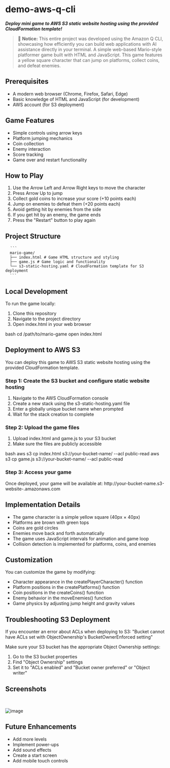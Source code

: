 # demo-aws-q-cli
**_Deploy mini game to AWS S3 static website hosting using the provided CloudFormation template!_**

> 🚀 **Notice:** This entire project was developed using the Amazon Q CLI, showcasing how efficiently you can build web applications with AI assistance directly in your terminal.
A simple web-based Mario-style platformer game built with HTML and JavaScript. This game features a yellow square character that can jump on platforms, collect coins, and defeat enemies.

## Prerequisites

- A modern web browser (Chrome, Firefox, Safari, Edge)
- Basic knowledge of HTML and JavaScript (for development)
- AWS account (for S3 deployment)

## Game Features

- Simple controls using arrow keys
- Platform jumping mechanics
- Coin collection
- Enemy interaction
- Score tracking
- Game over and restart functionality

## How to Play

1. Use the Arrow Left and Arrow Right keys to move the character
2. Press Arrow Up to jump
3. Collect gold coins to increase your score (+10 points each)
4. Jump on enemies to defeat them (+20 points each)
5. Avoid getting hit by enemies from the side
6. If you get hit by an enemy, the game ends
7. Press the "Restart" button to play again

## Project Structure

<pre> <code> ``` 
  mario-game/ 
  ├── index.html # Game HTML structure and styling 
  ├── game.js # Game logic and functionality 
  └── s3-static-hosting.yaml # CloudFormation template for S3 deployment 
  ``` </code> </pre>

## Local Development

To run the game locally:

1. Clone this repository
2. Navigate to the project directory
3. Open index.html in your web browser

bash
cd /path/to/mario-game
open index.html


## Deployment to AWS S3

You can deploy this game to AWS S3 static website hosting using the provided CloudFormation template.

### Step 1: Create the S3 bucket and configure static website hosting

1. Navigate to the AWS CloudFormation console
2. Create a new stack using the s3-static-hosting.yaml file
3. Enter a globally unique bucket name when prompted
4. Wait for the stack creation to complete

### Step 2: Upload the game files

1. Upload index.html and game.js to your S3 bucket
2. Make sure the files are publicly accessible

bash
aws s3 cp index.html s3://your-bucket-name/ --acl public-read
aws s3 cp game.js s3://your-bucket-name/ --acl public-read


### Step 3: Access your game

Once deployed, your game will be available at:
http://your-bucket-name.s3-website-<region>.amazonaws.com


## Implementation Details

- The game character is a simple yellow square (40px × 40px)
- Platforms are brown with green tops
- Coins are gold circles
- Enemies move back and forth automatically
- The game uses JavaScript intervals for animation and game loop
- Collision detection is implemented for platforms, coins, and enemies

## Customization

You can customize the game by modifying:

- Character appearance in the createPlayerCharacter() function
- Platform positions in the createPlatforms() function
- Coin positions in the createCoins() function
- Enemy behavior in the moveEnemies() function
- Game physics by adjusting jump height and gravity values

## Troubleshooting S3 Deployment

If you encounter an error about ACLs when deploying to S3:
"Bucket cannot have ACLs set with ObjectOwnership's BucketOwnerEnforced setting"


Make sure your S3 bucket has the appropriate Object Ownership settings:
1. Go to the S3 bucket properties
2. Find "Object Ownership" settings
3. Set it to "ACLs enabled" and "Bucket owner preferred" or "Object writer"

## Screenshots
<Br>

![image](https://github.com/user-attachments/assets/53004496-2b6c-4a26-aa7c-b008c4271e7e)


## Future Enhancements

- Add more levels
- Implement power-ups
- Add sound effects
- Create a start screen
- Add mobile touch controls
